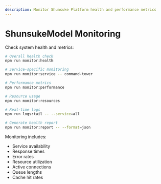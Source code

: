 ```yaml
---
description: Monitor Shunsuke Platform health and performance metrics
---
```


# ShunsukeModel Monitoring

Check system health and metrics:

```bash
# Overall health check
npm run monitor:health

# Service-specific monitoring
npm run monitor:service -- command-tower

# Performance metrics
npm run monitor:performance

# Resource usage
npm run monitor:resources

# Real-time logs
npm run logs:tail -- --service=all

# Generate health report
npm run monitor:report -- --format=json
```

Monitoring includes:
- Service availability
- Response times
- Error rates
- Resource utilization
- Active connections
- Queue lengths
- Cache hit rates